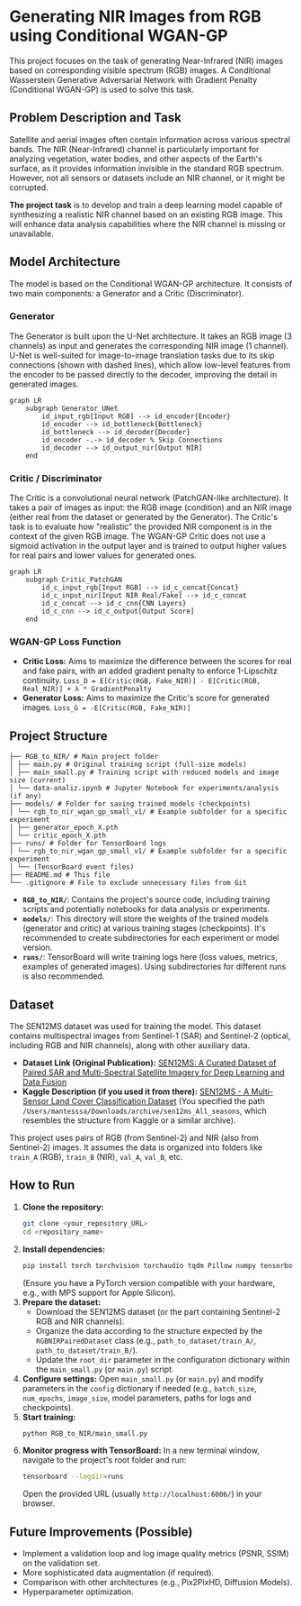 # Generating NIR Images from RGB using Conditional WGAN-GP

This project focuses on the task of generating Near-Infrared (NIR) images based on corresponding visible spectrum (RGB) images. A Conditional Wasserstein Generative Adversarial Network with Gradient Penalty (Conditional WGAN-GP) is used to solve this task.

## Problem Description and Task

Satellite and aerial images often contain information across various spectral bands. The NIR (Near-Infrared) channel is particularly important for analyzing vegetation, water bodies, and other aspects of the Earth's surface, as it provides information invisible in the standard RGB spectrum. However, not all sensors or datasets include an NIR channel, or it might be corrupted.

**The project task** is to develop and train a deep learning model capable of synthesizing a realistic NIR channel based on an existing RGB image. This will enhance data analysis capabilities where the NIR channel is missing or unavailable.

## Model Architecture

The model is based on the Conditional WGAN-GP architecture. It consists of two main components: a Generator and a Critic (Discriminator).

### Generator

The Generator is built upon the U-Net architecture. It takes an RGB image (3 channels) as input and generates the corresponding NIR image (1 channel). U-Net is well-suited for image-to-image translation tasks due to its skip connections (shown with dashed lines), which allow low-level features from the encoder to be passed directly to the decoder, improving the detail in generated images.

```mermaid
graph LR
    subgraph Generator_UNet
        id_input_rgb[Input RGB] --> id_encoder{Encoder}
        id_encoder --> id_bottleneck{Bottleneck}
        id_bottleneck --> id_decoder{Decoder}
        id_encoder -.-> id_decoder % Skip Connections
        id_decoder --> id_output_nir[Output NIR]
    end
```

### Critic / Discriminator

The Critic is a convolutional neural network (PatchGAN-like architecture). It takes a pair of images as input: the RGB image (condition) and an NIR image (either real from the dataset or generated by the Generator). The Critic's task is to evaluate how "realistic" the provided NIR component is in the context of the given RGB image. The WGAN-GP Critic does not use a sigmoid activation in the output layer and is trained to output higher values for real pairs and lower values for generated ones.

```mermaid
graph LR
    subgraph Critic_PatchGAN
        id_c_input_rgb[Input RGB] --> id_c_concat{Concat}
        id_c_input_nir[Input NIR Real/Fake] --> id_c_concat
        id_c_concat --> id_c_cnn{CNN Layers}
        id_c_cnn --> id_c_output[Output Score]
    end
```

### WGAN-GP Loss Function
*   **Critic Loss:** Aims to maximize the difference between the scores for real and fake pairs, with an added gradient penalty to enforce 1-Lipschitz continuity.
    `Loss_D = E[Critic(RGB, Fake_NIR)] - E[Critic(RGB, Real_NIR)] + λ * GradientPenalty`
*   **Generator Loss:** Aims to maximize the Critic's score for generated images.
    `Loss_G = -E[Critic(RGB, Fake_NIR)]`

## Project Structure


```
├── RGB_to_NIR/ # Main project folder
│ ├── main.py # Original training script (full-size models)
│ ├── main_small.py # Training script with reduced models and image size (current)
│ └── data-analiz.ipynb # Jupyter Notebook for experiments/analysis (if any)
├── models/ # Folder for saving trained models (checkpoints)
│ └── rgb_to_nir_wgan_gp_small_v1/ # Example subfolder for a specific experiment
│ ├── generator_epoch_X.pth
│ └── critic_epoch_X.pth
├── runs/ # Folder for TensorBoard logs
│ └── rgb_to_nir_wgan_gp_small_v1/ # Example subfolder for a specific experiment
│ └── (TensorBoard event files)
├── README.md # This file
└── .gitignore # File to exclude unnecessary files from Git

```


*   **`RGB_to_NIR/`**: Contains the project's source code, including training scripts and potentially notebooks for data analysis or experiments.
*   **`models/`**: This directory will store the weights of the trained models (generator and critic) at various training stages (checkpoints). It's recommended to create subdirectories for each experiment or model version.
*   **`runs/`**: TensorBoard will write training logs here (loss values, metrics, examples of generated images). Using subdirectories for different runs is also recommended.

## Dataset

The SEN12MS dataset was used for training the model. This dataset contains multispectral images from Sentinel-1 (SAR) and Sentinel-2 (optical, including RGB and NIR channels), along with other auxiliary data.

*   **Dataset Link (Original Publication):** [SEN12MS: A Curated Dataset of Paired SAR and Multi-Spectral Satellite Imagery for Deep Learning and Data Fusion](https://mediatum.ub.tum.de/1474000)
*   **Kaggle Description (if you used it from there):** [SEN12MS - A Multi-Sensor Land Cover Classification Dataset](https://www.kaggle.com/datasets/nikitarom/sen12ms-a-multi-sensor-land-cover-classification)
    (You specified the path `/Users/mantesssa/Downloads/archive/sen12ms_All_seasons`, which resembles the structure from Kaggle or a similar archive).

This project uses pairs of RGB (from Sentinel-2) and NIR (also from Sentinel-2) images. It assumes the data is organized into folders like `train_A` (RGB), `train_B` (NIR), `val_A`, `val_B`, etc.

## How to Run

1.  **Clone the repository:**
    ```bash
    git clone <your_repository_URL>
    cd <repository_name>
    ```
2.  **Install dependencies:**
    ```bash
    pip install torch torchvision torchaudio tqdm Pillow numpy tensorboard
    ```
    (Ensure you have a PyTorch version compatible with your hardware, e.g., with MPS support for Apple Silicon).
3.  **Prepare the dataset:**
    *   Download the SEN12MS dataset (or the part containing Sentinel-2 RGB and NIR channels).
    *   Organize the data according to the structure expected by the `RGBNIRPairedDataset` class (e.g., `path_to_dataset/train_A/`, `path_to_dataset/train_B/`).
    *   Update the `root_dir` parameter in the configuration dictionary within the `main_small.py` (or `main.py`) script.
4.  **Configure settings:**
    Open `main_small.py` (or `main.py`) and modify parameters in the `config` dictionary if needed (e.g., `batch_size`, `num_epochs`, `image_size`, model parameters, paths for logs and checkpoints).
5.  **Start training:**
    ```bash
    python RGB_to_NIR/main_small.py
    ```
6.  **Monitor progress with TensorBoard:**
    In a new terminal window, navigate to the project's root folder and run:
    ```bash
    tensorboard --logdir=runs
    ```
    Open the provided URL (usually `http://localhost:6006/`) in your browser.

## Future Improvements (Possible)

*   Implement a validation loop and log image quality metrics (PSNR, SSIM) on the validation set.
*   More sophisticated data augmentation (if required).
*   Comparison with other architectures (e.g., Pix2PixHD, Diffusion Models).
*   Hyperparameter optimization.
